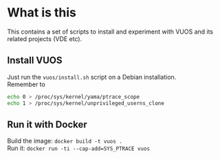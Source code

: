 # What is this
This contains a set of scripts to install and experiment with VUOS and its related projects (VDE etc).

## Install VUOS
Just run the `vuos/install.sh` script on a Debian installation.  
Remember to
```bash
echo 0 > /proc/sys/kernel/yama/ptrace_scope
echo 1 > /proc/sys/kernel/unprivileged_userns_clone
```
## Run it with Docker
Build the image: `docker build -t vuos .`  
Run it: `docker run -ti --cap-add=SYS_PTRACE vuos`  
